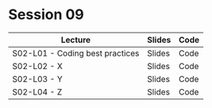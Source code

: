 # Session 09

|Lecture|Slides|Code|
|-----|-----|-----|
|S02-L01 - Coding best practices | Slides | Code |
|S02-L02 - X | Slides | Code |
|S02-L03 - Y | Slides | Code |
|S02-L04 - Z | Slides | Code |
